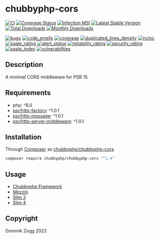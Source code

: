 # chubbyphp-cors

[![CI](https://github.com/chubbyphp/chubbyphp-cors/workflows/CI/badge.svg?branch=master)](https://github.com/chubbyphp/chubbyphp-cors/actions?query=workflow%3ACI)
[![Coverage Status](https://coveralls.io/repos/github/chubbyphp/chubbyphp-cors/badge.svg?branch=master)](https://coveralls.io/github/chubbyphp/chubbyphp-cors?branch=master)
[![Infection MSI](https://badge.stryker-mutator.io/github.com/chubbyphp/chubbyphp-cors/master)](https://dashboard.stryker-mutator.io/reports/github.com/chubbyphp/chubbyphp-cors/master)
[![Latest Stable Version](https://poser.pugx.org/chubbyphp/chubbyphp-cors/v/stable.png)](https://packagist.org/packages/chubbyphp/chubbyphp-cors)
[![Total Downloads](https://poser.pugx.org/chubbyphp/chubbyphp-cors/downloads.png)](https://packagist.org/packages/chubbyphp/chubbyphp-cors)
[![Monthly Downloads](https://poser.pugx.org/chubbyphp/chubbyphp-cors/d/monthly)](https://packagist.org/packages/chubbyphp/chubbyphp-cors)

[![bugs](https://sonarcloud.io/api/project_badges/measure?project=chubbyphp_chubbyphp-cors&metric=bugs)](https://sonarcloud.io/dashboard?id=chubbyphp_chubbyphp-cors)
[![code_smells](https://sonarcloud.io/api/project_badges/measure?project=chubbyphp_chubbyphp-cors&metric=code_smells)](https://sonarcloud.io/dashboard?id=chubbyphp_chubbyphp-cors)
[![coverage](https://sonarcloud.io/api/project_badges/measure?project=chubbyphp_chubbyphp-cors&metric=coverage)](https://sonarcloud.io/dashboard?id=chubbyphp_chubbyphp-cors)
[![duplicated_lines_density](https://sonarcloud.io/api/project_badges/measure?project=chubbyphp_chubbyphp-cors&metric=duplicated_lines_density)](https://sonarcloud.io/dashboard?id=chubbyphp_chubbyphp-cors)
[![ncloc](https://sonarcloud.io/api/project_badges/measure?project=chubbyphp_chubbyphp-cors&metric=ncloc)](https://sonarcloud.io/dashboard?id=chubbyphp_chubbyphp-cors)
[![sqale_rating](https://sonarcloud.io/api/project_badges/measure?project=chubbyphp_chubbyphp-cors&metric=sqale_rating)](https://sonarcloud.io/dashboard?id=chubbyphp_chubbyphp-cors)
[![alert_status](https://sonarcloud.io/api/project_badges/measure?project=chubbyphp_chubbyphp-cors&metric=alert_status)](https://sonarcloud.io/dashboard?id=chubbyphp_chubbyphp-cors)
[![reliability_rating](https://sonarcloud.io/api/project_badges/measure?project=chubbyphp_chubbyphp-cors&metric=reliability_rating)](https://sonarcloud.io/dashboard?id=chubbyphp_chubbyphp-cors)
[![security_rating](https://sonarcloud.io/api/project_badges/measure?project=chubbyphp_chubbyphp-cors&metric=security_rating)](https://sonarcloud.io/dashboard?id=chubbyphp_chubbyphp-cors)
[![sqale_index](https://sonarcloud.io/api/project_badges/measure?project=chubbyphp_chubbyphp-cors&metric=sqale_index)](https://sonarcloud.io/dashboard?id=chubbyphp_chubbyphp-cors)
[![vulnerabilities](https://sonarcloud.io/api/project_badges/measure?project=chubbyphp_chubbyphp-cors&metric=vulnerabilities)](https://sonarcloud.io/dashboard?id=chubbyphp_chubbyphp-cors)


## Description

A minimal CORS middleware for PSR 15.

## Requirements

 * php: ^8.0
 * [psr/http-factory][2]: ^1.0.1
 * [psr/http-message][3]: ^1.0.1
 * [psr/http-server-middleware][4]: ^1.0.1

## Installation

Through [Composer](http://getcomposer.org) as [chubbyphp/chubbyphp-cors][1].

```sh
composer require chubbyphp/chubbyphp-cors "^1.4"
```

## Usage

* [Chubbyphp Framework][10]
* [Mezzio][11]
* [Slim 3][12]
* [Slim 4][13]


## Copyright

Dominik Zogg 2022

[1]: https://packagist.org/packages/chubbyphp/chubbyphp-cors

[2]: https://packagist.org/packages/psr/http-factory
[3]: https://packagist.org/packages/psr/http-message
[4]: https://packagist.org/packages/psr/http-server-middleware

[10]: doc/ChubbyphpFramework.md
[11]: doc/Mezzio.md
[12]: doc/Slim3.md
[13]: doc/Slim4.md
